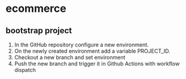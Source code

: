 # ecommerce

## bootstrap project

1. In the GitHub repository configure a new environment.
2. On the newly created environment add a variable PROJECT_ID.
3. Checkout a new branch and set environment
4. Push the new branch and trigger it in Github Actions with workflow dispatch
